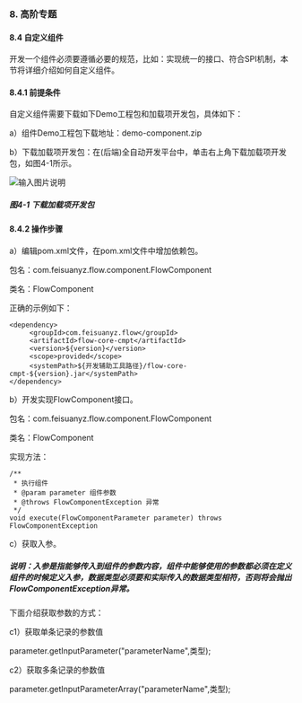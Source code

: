 ### 8. 高阶专题

#### 8.4 自定义组件

开发一个组件必须要遵循必要的规范，比如：实现统一的接口、符合SPI机制，本节将详细介绍如何自定义组件。

#### 8.4.1 前提条件

自定义组件需要下载如下Demo工程包和加载项开发包，具体如下：

a）组件Demo工程包下载地址：demo-component.zip

b）下载加载项开发包：在(后端)全自动开发平台中，单击右上角下载加载项开发包，如图4-1所示。

![输入图片说明](../../../images/SoFlu%EF%BC%88%E5%90%8E%E7%AB%AF%EF%BC%89%E5%BC%80%E5%8F%91%E5%B9%B3%E5%8F%B0/1.%20%E6%9C%80%E6%96%B0%E7%89%88%E6%9C%AC%20-%20%E6%9B%B4%E6%96%B0%E6%97%A5%E6%9C%9F%20-%202022.10.08/8.%20%E9%AB%98%E9%98%B6%E4%B8%93%E9%A2%98/4-1.png)

##### 图4-1 下载加载项开发包

#### 8.4.2 操作步骤

a）编辑pom.xml文件，在pom.xml文件中增加依赖包。

包名：com.feisuanyz.flow.component.FlowComponent

类名：FlowComponent

正确的示例如下：

```
<dependency>
     <groupId>com.feisuanyz.flow</groupId>
     <artifactId>flow-core-cmpt</artifactId>
     <version>${version}</version>
     <scope>provided</scope>
     <systemPath>${开发辅助工具路径}/flow-core-cmpt-${version}.jar</systemPath>
</dependency>
```

b）开发实现FlowComponent接口。

包名：com.feisuanyz.flow.component.FlowComponent

类名：FlowComponent

实现方法：

```
/**
 * 执行组件
 * @param parameter 组件参数
 * @throws FlowComponentException 异常
 */
void execute(FlowComponentParameter parameter) throws FlowComponentException
```

c）获取入参。

##### 说明：入参是指能够传入到组件的参数内容，组件中能够使用的参数都必须在定义组件的时候定义入参，数据类型必须要和实际传入的数据类型相符，否则将会抛出FlowComponentException异常。

下面介绍获取参数的方式：

c1）获取单条记录的参数值

parameter.getInputParameter("parameterName",类型);

c2）获取多条记录的参数值

parameter.getInputParameterArray("parameterName",类型);
